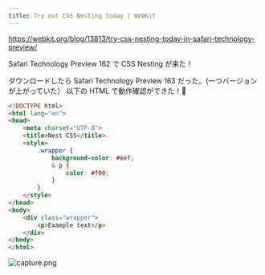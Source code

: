 ```yaml
---
title: Try out CSS Nesting today | WebKit
---
```


https://webkit.org/blog/13813/try-css-nesting-today-in-safari-technology-preview/

Safari Technology Preview 162 で CSS Nesting が来た！

ダウンロードしたら Safari Technology Preview 163 だった。(一つバージョンが上がっていた）
以下の HTML で動作確認ができた！🎉

```html
<!DOCTYPE html>
<html lang="en">
<head>
    <meta charset="UTF-8">
    <title>Nest CSS</title>
    <style>
        .wrapper {
            background-color: #eef;
            & p {
                color: #f00;
            }
        }
    </style>
</head>
<body>
    <div class="wrapper">
        <p>Example text</p>
    </div>
</body>
</html>
```

![capture.png](https://mryhryki.com/file/TgeXEgKyah8-VWmvVdHS3DKxA_trTLQmDevkPo_67-U1LIvU.webp)
